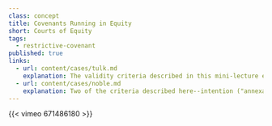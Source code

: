 ```yaml
---
class: concept
title: Covenants Running in Equity
short: Courts of Equity
tags:
  - restrictive-covenant
published: true
links:
  - url: content/cases/tulk.md
    explanation: The validity criteria described in this mini-lecture extend and build upon those established in the Tulk v Moxhay, where the court's focus was on the requirement of "notice".
  - url: content/cases/noble.md
    explanation: Two of the criteria described here--intention ("annexation") and "touch and concern"--are applied in Noble v. Alley. What is the relationship between these criteria and the public policy doctrine expressed in Re Drummond Wren?
---
```


{{< vimeo 671486180 >}}